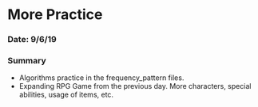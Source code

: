 # More Practice

### Date: 9/6/19

### Summary

- Algorithms practice in the frequency_pattern files.
- Expanding RPG Game from the previous day. More characters, special abilities, usage of items, etc.

